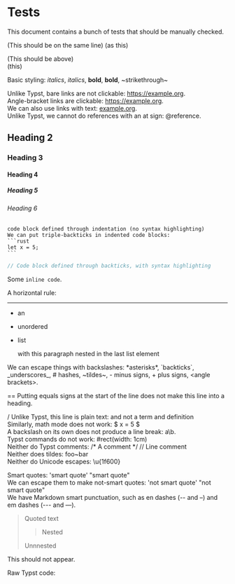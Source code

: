 Tests
=====

This document contains a bunch of tests that should be manually checked.

(This should be on the same line) (as this)

(This should be above)  
(this)

Basic styling: *italics*, _italics_, **bold**, __bold__, ~strikethrough~

Unlike Typst, bare links are not clickable: https://example.org.  
Angle-bracket links are clickable: <https://example.org>.  
We can also use links with text: [example.org](https://example.org).  
Unlike Typst, we cannot do references with an at sign: @reference.

## Heading 2
### Heading 3
#### Heading 4
##### Heading 5
###### Heading 6

    code block defined through indentation (no syntax highlighting)
	We can put triple-backticks in indented code blocks:
	```rust
	let x = 5;
	```

```rust
// Code block defined through backticks, with syntax highlighting
```

Some `inline code`.

A horizontal rule:

---

- an
- unordered
- list

	with this paragraph nested in the last list element

We can escape things with backslashes:
\*asterisks\*,
\`backticks\`,
\_underscores\_,
\# hashes,
\~tildes\~,
\- minus signs,
\+ plus signs,
\<angle brackets\>.

== Putting equals signs at the start of the line does not make this line into a heading.  

/ Unlike Typst, this line is plain text: and not a term and definition  
Similarly, math mode does not work: $ x = 5 $  
A backslash on its own does not produce a line break: a\b.  
Typst commands do not work: #rect(width: 1cm)  
Neither do Typst comments: /* A comment */ // Line comment  
Neither does tildes: foo~bar  
Neither do Unicode escapes: \u{1f600}

Smart quotes: 'smart quote' "smart quote"  
We can escape them to make not-smart quotes: \'not smart quote\' \"not smart quote\"  
We have Markdown smart punctuation, such as en dashes (-- and –) and em dashes (--- and —).


> Quoted text
>
> > Nested
>
> Unnnested

<!--typst-begin-exclude-->
This should not appear.<!--typst-end-exclude-->

Raw Typst code:

<!--raw-typst $ 2 + 2 = #(2 + 2) $-->

